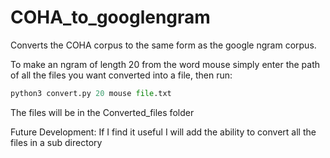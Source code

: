 # COHA_to_googlengram
Converts the COHA corpus to the same form as the google ngram corpus.

To make an ngram of length 20 from the word mouse simply enter the path
of all the files you want converted into a file, then run:

```python
python3 convert.py 20 mouse file.txt
```

The files will be in the Converted_files folder

Future Development:
If I find it useful I will add the ability to convert all the files
in a sub directory
